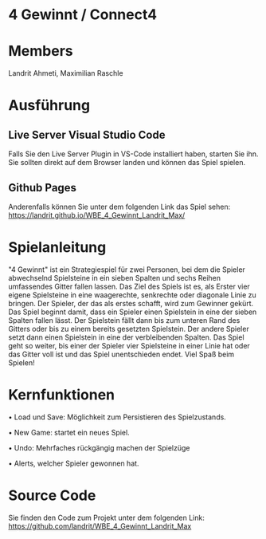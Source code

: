# 4 Gewinnt / Connect4

# Members

Landrit Ahmeti, Maximilian Raschle

# Ausführung

## Live Server Visual Studio Code

Falls Sie den Live Server Plugin in VS-Code installiert haben, starten Sie ihn.
Sie sollten direkt auf dem Browser landen und können das Spiel spielen.

## Github Pages

Anderenfalls können Sie unter dem folgenden Link das Spiel sehen: https://landrit.github.io/WBE_4_Gewinnt_Landrit_Max/

# Spielanleitung

"4 Gewinnt" ist ein Strategiespiel für zwei Personen, bei dem die Spieler abwechselnd Spielsteine in ein sieben Spalten und sechs Reihen umfassendes Gitter fallen lassen. Das Ziel des Spiels ist es, als Erster vier eigene Spielsteine in eine waagerechte, senkrechte oder diagonale Linie zu bringen. Der Spieler, der das als erstes schafft, wird zum Gewinner gekürt.
Das Spiel beginnt damit, dass ein Spieler einen Spielstein in eine der sieben Spalten fallen lässt. Der Spielstein fällt dann bis zum unteren Rand des Gitters oder bis zu einem bereits gesetzten Spielstein. Der andere Spieler setzt dann einen Spielstein in eine der verbleibenden Spalten. Das Spiel geht so weiter, bis einer der Spieler vier Spielsteine in einer Linie hat oder das Gitter voll ist und das Spiel unentschieden endet.
Viel Spaß beim Spielen!

# Kernfunktionen

• Load und Save: Möglichkeit zum Persistieren des Spielzustands.

• New Game: startet ein neues Spiel.

• Undo: Mehrfaches rückgängig machen der Spielzüge

• Alerts, welcher Spieler gewonnen hat.

# Source Code

Sie finden den Code zum Projekt unter dem folgenden Link:
https://github.com/landrit/WBE_4_Gewinnt_Landrit_Max
